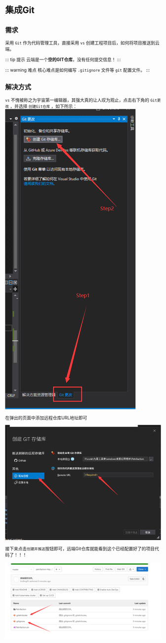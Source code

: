 # 集成Git

## 需求

采用 `Git` 作为代码管理工具，直接采用 `vs` 创建工程项目后，如何将项目推送到云端。

::: tip 提示
云端是一个**空的GIT仓库**，没有任何提交信息！
:::

::: warning 难点
核心难点是如何编写 `.gitignore` 文件等 `git` 配置文件。
:::

## 解决方式

`vs` 不愧被称之为宇宙第一编辑器，其强大真的让人叹为观止，点击右下角的 `Git更改` ，并选择 `创建Git仓库` ，如下所示：
![创建git仓库](assets/images/创建git仓库.png)

在弹出的页面中添加远程仓库URL地址即可

![添加远程仓库](assets/images/添加远程仓库.png)

接下来点击`创建并推送`按钮即可，远端Git仓库就能看到这个已经配置好了的项目代码了！！！

![项目git仓库示意](assets/images/项目git仓库示意.png)